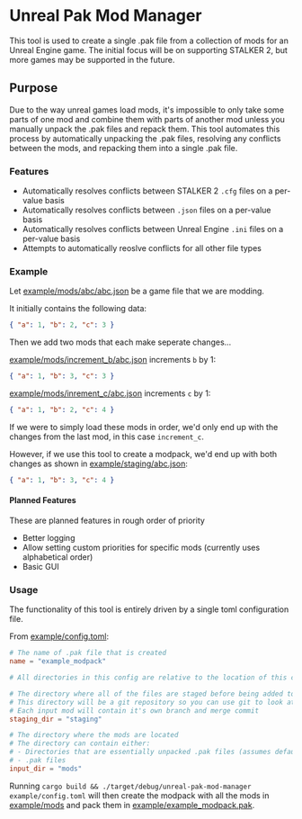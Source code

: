 # Unreal Pak Mod Manager

This tool is used to create a single .pak file from a collection of mods for an Unreal Engine game. The initial focus will be on supporting STALKER 2, but more games may be supported in the future.

## Purpose

Due to the way unreal games load mods, it's impossible to only take some parts of one mod and combine them with parts of another mod unless you manually unpack the .pak files and repack them. This tool automates this process by automatically unpacking the .pak files, resolving any conflicts between the mods, and repacking them into a single .pak file.

### Features

- Automatically resolves conflicts between STALKER 2 `.cfg` files on a per-value basis
- Automatically resolves conflicts between `.json` files on a per-value basis
- Automatically resolves conflicts between Unreal Engine `.ini` files on a per-value basis
- Attempts to automatically reoslve conflicts for all other file types

### Example

Let [example/mods/abc/abc.json](example/mods/abc/abc.json) be a game file that we are modding.

It initially contains the following data:

```json
{ "a": 1, "b": 2, "c": 3 }
```

Then we add two mods that each make seperate changes...

[example/mods/increment_b/abc.json](example/mods/increment_b/abc.json) increments `b` by 1:

```json
{ "a": 1, "b": 3, "c": 3 }
```

[example/mods/inrement_c/abc.json](example/mods/increment_c/abc.json) increments `c` by 1:

```json
{ "a": 1, "b": 2, "c": 4 }
```

If we were to simply load these mods in order, we'd only end up with the changes from the last mod, in this case `increment_c`.

However, if we use this tool to create a modpack, we'd end up with both changes as shown in [example/staging/abc.json](example/staging/abc.json):

```json
{ "a": 1, "b": 3, "c": 4 }
```

#### Planned Features

These are planned features in rough order of priority

- Better logging
- Allow setting custom priorities for specific mods (currently uses alphabetical order)
- Basic GUI

### Usage

The functionality of this tool is entirely driven by a single toml configuration file.

From [example/config.toml](example/config.toml):

```toml
# The name of .pak file that is created
name = "example_modpack"

# All directories in this config are relative to the location of this config file

# The directory where all of the files are staged before being added to the .pak file
# This directory will be a git repository so you can use git to look at the history of the files
# Each input mod will contain it's own branch and merge commit
staging_dir = "staging"

# The directory where the mods are located
# The directory can contain either:
# - Directories that are essentially unpacked .pak files (assumes default mount point of "../../../")
# - .pak files
input_dir = "mods"
```

Running `cargo build && ./target/debug/unreal-pak-mod-manager example/config.toml` will then create the modpack with all the mods in [example/mods](example/mods) and pack them in [example/example_modpack.pak](example/example_modpack.pak).
